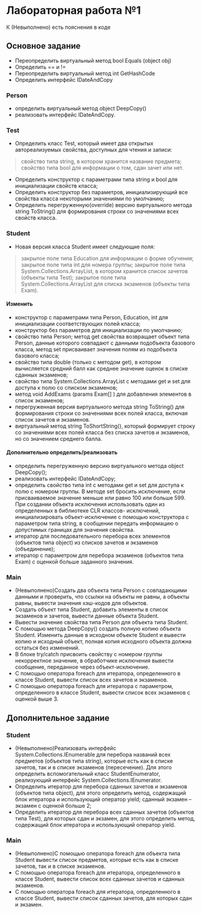 # Лабораторная работа №1
К (Невыполнено) есть пояснения в коде

## Основное задание ##
- Переопределить виртуальный метод bool Equals (object obj) 
- Определить == и !=
- Переопределить виртуальный метод int GetHashCode
- Определить интерфейс IDateAndCopy

### Person ###
-	определить виртуальный метод object DeepCopy()
-	реализовать интерфейс IDateAndCopy.


### Test ###
-	Определить класс Test, который имеет два открытых автореализуемых свойства, доступных для чтения и записи:
>	свойство типа string, в котором хранится название предмета;
>	свойство типа bool для информации о том, сдан зачет или нет.
-	Определить конструктор c параметрами типа string и bool для инициализации свойств класса;
-	Определить конструктор без параметров, инициализирующий все свойства класса некоторыми значениями по умолчанию;
-	Определить перегруженную(override) версию виртуального метода string ToString() для формирования строки со значениями всех свойств класса.


### Student ###
-	Новая версия класса Student имеет следующие поля:
>	закрытое поле типа Education для информации о форме обучения;
>	закрытое поле типа int для номера группы;
>	закрытое поле типа System.Collections.ArrayList, в котором хранится список зачетов (объекты типа Test);
>	закрытое поле типа System.Collections.ArrayList для списка экзаменов (объекты типа Exam).


#### Изменить ####
-	конструктор c параметрами типа Person, Education, int для инициализации соответствующих полей класса;
-	конструктор без параметров для инициализации по умолчанию;
-	свойство типа Person; метод get свойства возвращает объект типа Person, данные которого совпадают с данными подобъекта базового класса, метод set присваивает значения полям из подобъекта базового класса;
-	свойство типа double (только с методом get), в котором вычисляется средний балл как среднее значение оценок в списке сданных экзаменов;
-	свойство типа System.Collections.ArrayList с методами get и set для доступа к полю со списком экзаменов; 
-	метод void AddExams (params Exam[] ) для добавления элементов в список экзаменов;
-	перегруженная версия виртуального метода string ToString() для формирования строки со значениями всех полей класса, включая список зачетов и экзаменов.
-	виртуальный метод string ToShortString(), который формирует строку со значениями всех полей класса без списка зачетов и экзаменов, но со значением среднего балла.


#### Дополнительно определить/реализовать ####
-	определить перегруженную версию виртуального метода object DeepCopy();
-	реализовать интерфейс IDateAndCopy;
-	определить свойство типа int с методами get и set для доступа к полю с номером группы. В методе set бросить исключение, если присваиваемое значение меньше или равно 100 или больше 599. При создании объекта исключения использовать один из определенных в библиотеке CLR классов- исключений, инициализировать объект-исключение с помощью конструктора с параметром типа string, в сообщении передать информацию о допустимых границах для значения свойства.
-	итератор для последовательного перебора всех элементов (объектов типа object) из списков зачетов и экзаменов (объединение);
-	итератор c параметром для перебора экзаменов (объектов типа Exam) с оценкой больше заданного значения.


### Main ###
- (Невыполнено)Создать два объекта типа Person с совпадающими данными и проверить, что ссылки на объекты не равны, а объекты равны, вывести значения хэш-кодов для объектов.
- Создать объект типа Student, добавить элементы в список экзаменов и зачетов, вывести данные объекта Student.
- Вывести значение свойства типа Person для объекта типа Student.
- С помощью метода DeepCopy() создать полную копию объекта Student. Изменить данные в исходном объекте Student и вывести копию и исходный объект, полная копия исходного объекта должна остаться без изменений.
- В блоке try/catch присвоить свойству с номером группы некорректное значение, в обработчике исключения вывести сообщение, переданное через объект-исключение.
- С помощью оператора foreach для итератора, определенного в классе Student, вывести список всех зачетов и экзаменов.
- С помощью оператора foreach для итератора с параметром, определенного в классе Student, вывести список всех экзаменов с оценкой выше 3.


## Дополнительное задание ##

### Student ###
- (Невыполнено)Реализовать интерфейс System.Collections.IEnumerable для перебора названий всех предметов (объектов типа string), которые есть как в списке зачетов, так и в списке экзаменов (пересечение). Для этого определить вспомогательный класс StudentEnumerator, реализующий интерфейс System.Collections.IEnumerator.
- Определить итератор для перебора сданных зачетов и экзаменов (объектов типа object), для этого определить метод, содержащий блок итератора и использующий оператор yield; сданный экзамен – экзамен с оценкой больше 2;
- Определить итератор для перебора всех сданных зачетов (объектов типа Test), для которых сдан и экзамен, для этого определить метод, содержащий блок итератора и использующий оператор yield.

### Main ###
- (Невыполнено)С помощью оператора foreach для объекта типа Student вывести список предметов, которые есть как в списке зачетов, так и в списке экзаменов.
- С помощью оператора foreach для итератора, определенного в классе Student, вывести список всех сданных зачетов и сданных экзаменов.
- С помощью оператора foreach для итератора, определенного в классе Student, вывести список сданных зачетов, для которых сдан и экзамен.
